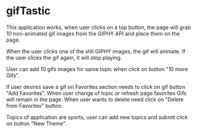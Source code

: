 # gifTastic

This application works, when user clicks on a top button, the page will grab 10 non-animated gif images from the GIPHY API and place them on the page.

When the user clicks one of the still GIPHY images, the gif will animate. If the user clicks the gif again, it will stop playing.

User can add 10 gifs images for same topic when click on button "10 more Gifs".

If user desires save a gif on Favorites section needs to click on gif button "Add Favorites". When user change of topic or refresh page favorites Gifs will remain in the page. When user wants to delete need  click on "Delete from Favorites" button.


Topics of application are sports, user can add new topics and submit click on button "New Theme".